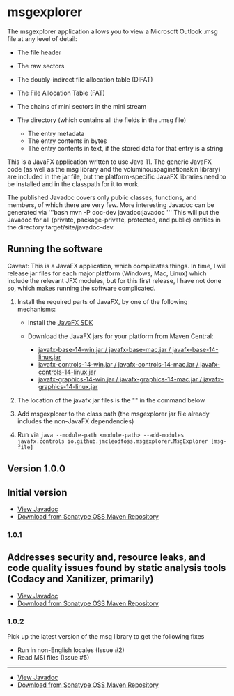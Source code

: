 # msgexplorer
The msgexplorer application allows you to view a Microsoft Outlook .msg file at any level of detail:
*   The file header

*   The raw sectors

*   The doubly-indirect file allocation table (DIFAT)

*   The File Allocation Table (FAT)

*   The chains of mini sectors in the mini stream

*   The directory (which contains all the fields in the .msg file)
    *   The entry metadata
    *   The entry contents in bytes
    *   The entry contents in text, if the stored data for that entry is a string

This is a JavaFX application written to use Java 11. The generic JavaFX code (as well as the msg library and the voluminouspaginationskin library) are
included in the jar file, but the platform-specific JavaFX libraries need to be installed and in the classpath for it to work.

The published Javadoc covers only public classes, functions, and members, of which there are very few. More interesting Javadoc can be generated via
'''bash
mvn -P doc-dev javadoc:javadoc
'''
This will put the Javadoc for all (private, package-private, protected, and public) entities in the directory target/site/javadoc-dev.

## Running the software
Caveat: This is a JavaFX application, which complicates things. In time, I will release jar files for each major platform (Windows, Mac, Linux) which include the relevant JFX modules, but for this first release, I have not done so, which makes running the software complicated.
1.  Install the required parts of JavaFX, by one of the following mechanisms:
    *   Install the [JavaFX SDK](https://gluonhq.com/products/javafx/)

    *   Download the JavaFX jars for your platform from Maven Central:
        *   [javafx-base-14-win.jar / javafx-base-mac.jar / javafx-base-14-linux.jar](https://mvnrepository.com/artifact/org.openjfx/javafx-base)
        *   [javafx-controls-14-win.jar / javafx-controls-14-mac.jar / javafx-controls-14-linux.jar](https://repo1.maven.org/maven2/org/openjfx/javafx-controls/14/)
        *   [javafx-graphics-14-win.jar / javafx-graphics-14-mac.jar / javafx-graphics-14-linux.jar](https://repo1.maven.org/maven2/org/openjfx/javafx-graphics/14/)

2.  The location of the javafx jar files is the "<module-path>" in the command below

3.  Add msgexplorer to the class path (the msgexplorer jar file already includes the non-JavaFX dependencies)

4.  Run via
    `java --module-path <module-path> --add-modules javafx.controls io.github.jmcleodfoss.msgexplorer.MsgExplorer [msg-file]`

## Version 1.0.0
Initial version
---
*   [View Javadoc](https://javadoc.io/doc/io.github.jmcleodfoss/msgexplorer/1.0.0/io.github.jmcleodfoss.msgexplorer/module-summary.html)
*   [Download from Sonatype OSS Maven Repository](https://repo1.maven.org/maven2/io/github/jmcleodfoss/msgexplorer/1.0.0/msgexplorer-1.0.0.jar)

### 1.0.1
Addresses security and, resource leaks, and code quality issues found by static analysis tools (Codacy and Xanitizer, primarily)
---
*   [View Javadoc](https://javadoc.io/doc/io.github.jmcleodfoss/msgexplorer/1.0.1/io.github.jmcleodfoss.msgexplorer/module-summary.html)
*   [Download from Sonatype OSS Maven Repository](https://repo1.maven.org/maven2/io/github/jmcleodfoss/msgexplorer/1.0.1/msgexplorer-1.0.1.jar)

### 1.0.2
Pick up the latest version of the msg library to get the following fixes
*   Run in non-English locales (Issue #2)
*   Read MSI files (Issue #5)
---
*   [View Javadoc](https://javadoc.io/doc/io.github.jmcleodfoss/msgexplorer/1.0.2/io.github.jmcleodfoss.msgexplorer/module-summary.html)
*   [Download from Sonatype OSS Maven Repository](https://repo1.maven.org/maven2/io/github/jmcleodfoss/msgexplorer/1.0.2/msgexplorer-1.0.2.jar)
